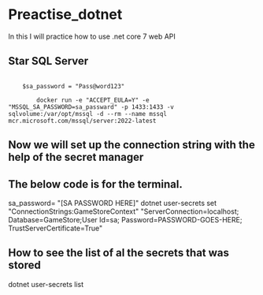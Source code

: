 # Preactise_dotnet
In this I will practice how to use .net core 7 web API


## Star SQL Server

```Terminal Command

    $sa_password = "Pass@word123"

        docker run -e "ACCEPT_EULA=Y" -e "MSSQL_SA_PASSWORD=sa_passward" -p 1433:1433 -v sqlvolume:/var/opt/mssql -d --rm --name mssql mcr.microsoft.com/mssql/server:2022-latest
```

## Now we will set up the connection string with the help of the secret manager

## The below code is for the terminal.
sa_password= "[SA PASSWORD HERE]"
dotnet user-secrets set "ConnectionStrings:GameStoreContext" "ServerConnection=localhost; Database=GameStore;User Id=sa; Password=PASSWORD-GOES-HERE; TrustServerCertificate=True"

## How to see the list of al the secrets that was stored

dotnet user-secrets list
